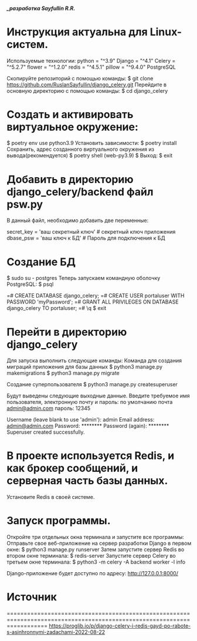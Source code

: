 ##### _разработка Sayfullin R.R.

Инструкция актуальна для Linux-систем.
========================================================================================================================
Используемые технологии:
    python = "^3.9"
    Django = "^4.1"
    Celery = "^5.2.7"
    flower = "^1.2.0"
    redis = "^4.5.1"
    pillow = "^9.4.0"
    PostgreSQL

Скопируйте репозиторий с помощью команды:
$ git clone https://github.com/RuslanSayfullin/django_celery.git
Перейдите в основную директорию с помощью команды: 
$ cd django_celery

Создать и активировать виртуальное окружение:
========================================================================================================================
$ poetry env use python3.9
Установить зависимости:
$ poetry install 
Сохранить, адрес созданного виртуального окружения из вывода(рекомендуется)
$ poetry shell
(web-py3.9) $
Выход:
$ exit

Добавить в директорию django_celery/backend файл psw.py
========================================================================================================================
В данный файл, необходимо добавить две переменные:

secret_key = 'ваш секретный ключ'   # секретный ключ приложения
dbase_psw = 'ваш ключ к БД'         # Пароль для подключения к БД

Создание БД
========================================================================================================================
$ sudo su - postgres
Теперь запускаем командную оболочку PostgreSQL:
$ psql 

=# CREATE DATABASE django_celery;
=# CREATE USER portaluser WITH PASSWORD 'myPassword';
=# GRANT ALL PRIVILEGES ON DATABASE django_celery TO portaluser;
=# \q
$ exit

Перейти в директорию django_celery
========================================================================================================================
Для запуска выполнить следующие команды:
Команда для создания миграций приложения для базы данных
$ python3 manage.py makemigrations
$ python3 manage.py migrate

Создание суперпользователя
$ python3 manage.py createsuperuser

Будут выведены следующие выходные данные. Введите требуемое имя пользователя, электронную почту и пароль:
по умолчанию почта admin@admin.com пароль: 12345

Username (leave blank to use 'admin'): admin
Email address: admin@admin.com
Password: ********
Password (again): ********
Superuser created successfully.

В проекте используется Redis, и как брокер сообщений, и серверная часть базы данных.
========================================================================================================================
Установите Redis в своей системе.


Запуск программы.
========================================================================================================================
Откройте три отдельных окна терминала и запустите все программы:
    Отправьте свое веб-приложение на сервер разработки Django в первом окне:
        $ python3 manage.py runserver
    Затем запустите сервер Redis во втором окне терминала:
        $ redis-server
    Запустите сервер Celery во третьем окне терминала:
        $ python3 -m celery -A backend worker -l info
        


Django-приложение будет доступно по адресу: http://127.0.0.1:8000/


# Источник
========================================================================================================================
https://proglib.io/p/django-celery-i-redis-gayd-po-rabote-s-asinhronnymi-zadachami-2022-08-22